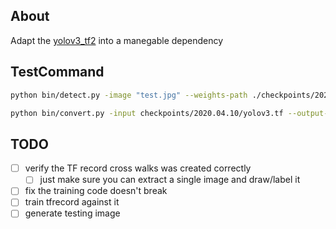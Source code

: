## About

Adapt the [yolov3_tf2](https://github.com/zzh8829/yolov3-tf2) into a manegable dependency

## TestCommand
```bash
python bin/detect.py -image "test.jpg" --weights-path ./checkpoints/2020.04.10/yolov3.tf
```

```bash
python bin/convert.py -input checkpoints/2020.04.10/yolov3.tf --output-format model
```



## TODO

- [ ] verify the TF record cross walks was created correctly
  - [ ] just make sure you can extract a single image and draw/label it
- [ ] fix the training code doesn't break
- [ ] train tfrecord against it
- [ ] generate testing image
